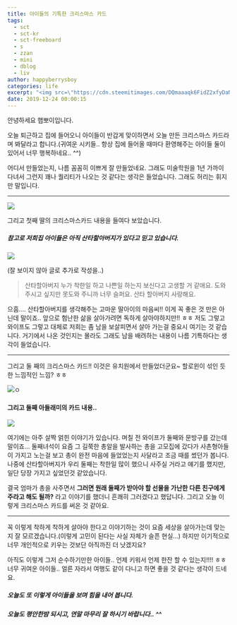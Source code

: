```yaml
---
title: 아이들의 기특한 크리스마스 카드
tags:
  - sct
  - sct-kr
  - sct-freeboard
  - s
  - zzan
  - mini
  - dblog
  - liv
author: happyberrysboy
categories: life
excerpt: "<img src=\"https://cdn.steemitimages.com/DQmaaaqk6FidZ2xfyDaNJ3fUKdyVXJ7EVZ4RN5UDBgMYZzH/image.png\" />\r\n안녕하세요 햅뽀이입니다.  오늘 퇴근하고 집에 들어오니 아이들이 반갑게 맞이하면서 오늘 만든 크리스마스 카드라며 봐달라고 합니다.(귀여운 시키들.. 항상 집에 들어올 때마다 환영해주는 아이들 둘이 있어서 너무 행복하네요.. ^^)  어디서 만들었는지, 나름 꼼꼼히 이쁘게 잘 만들었네요. 그래도 미술학원을 1년 가까이 다녀서 그런지 꽤나 퀄리티가 나오는 것 ....."
date: 2019-12-24 00:00:15
---
```


안녕하세요 햅뽀이입니다.

오늘 퇴근하고 집에 들어오니 아이들이 반갑게 맞이하면서 오늘 만든 크리스마스 카드라며 봐달라고 합니다.(귀여운 시키들.. 항상 집에 들어올 때마다 환영해주는 아이들 둘이 있어서 너무 행복하네요.. ^^)

어디서 만들었는지, 나름 꼼꼼히 이쁘게 잘 만들었네요. 그래도 미술학원을 1년 가까이 다녀서 그런지 꽤나 퀄리티가 나오는 것 같다는 생각은 들었습니다. 그래도 허리는 휘지만 말입니다.

___


![](https://cdn.steemitimages.com/DQmaaaqk6FidZ2xfyDaNJ3fUKdyVXJ7EVZ4RN5UDBgMYZzH/image.png)

그리고 첫째 딸의 크리스마스카드 내용을 들여다 보았습니다.

##### 참고로 저희집 아이들은 아직 산타할아버지가 있다고 믿고 있습니다.

![](https://cdn.steemitimages.com/DQmR3mN3NZdUa7Yaj2D2UZdmbHzDZAW2iFUi1cwZ241zZtW/image.png)

(잘 보이지 않아 글로 추가로 작성을..)

> 산타할아버지 누가 착한일 하고 나쁜일 하는지 보신다고 고생할 거 같애요. 도와주시고 싶지만 못도와 주니까 너무 슬퍼요. 산타 할아버지 사랑해요.

으흠.... 산타할아버지를 생각해주는 고마운 딸아이의 마음씨!! 이게 꼭 좋은 것 만은 아닌데 말이죠.. 앞으로 험난한 삶을 살아가려면 독하게 살아야하지만!! ㅎㅎ 저도 그렇고 와이프도 그렇고 대체로 저희는 좀 남을 보살피면서 살아 가는걸 중요시 여기는 것 같습니다. 거기에서 나온 것인지는 몰라도 그래도 남을 배려하는 내용이 나름 기특하다는 생각이 들었습니다.

___

그리고 둘 째의 크리스마스 카드!! 이것은 유치원에서 만들었더군요~ 할로윈이 섞인 듯한 느낌적인 느낌? ㅎㅎ


![](https://cdn.steemitimages.com/DQmV3syMGboFDiwVzaDmqTTCDZ6e37EhTJSKYxp18DqD8P6/image.png)ㅇ


#### 그리고 둘째 아들래미의 카드 내용..

![](https://cdn.steemitimages.com/DQmRdYbqcUykiLJ2qFLKbX22HkuvF38cXPTELvN6z5kxg8K/image.png)

여기에는 아주 살짝 얽힌 이야기가 있습니다. 며칠 전 와이프가 둘째와 문방구를 갔는데 말이죠... 둘째녀석이 요즘 그 길쭉한 총알을 발사하는 총을 고모집에 갔다가 사촌형아들이 가지고 노는걸 보고 총이 완전 마음에 들었었는지 사달라고 조금 때를 썼던가 봅니다. 나중에 산타할아버지가 우리 둘째는 착한일 많이 했으니 사주실 거라고 얘기를 했지만, 일단 당장 가지고 싶었던것 같았습니다.

결국 엄마가 총을 사주면서 **그러면 원래 둘째가 받아야 할 선물을 가난한 다른 친구에게 주라고 해도 될까?** 라고 이야기를 했더니 흔쾌히 그러겠다고 했답니다. 그리고 오늘 이렇게 크리스마스 카드를 써온 것 같아요.

___

꼭 이렇게 착하게 착하게 살아야 한다고 이야기하는 것이 요즘 세상을 살아가는데 맞는지 잘 모르겠습니다.(이렇게 고민이 된다는 사실 자체가 슬픈 현실…) 하지만 이기적으로 너무 개인적으로 키우는 것보단 아직까진 더 낫겠지요?

아직도 이렇게 그저 순수하기만한 아이들.. 언제 키워서 언제 한잔 할 수 있는지!!!! ㅎㅎ 너무 귀여운 아이들.. 얼른 자라서 여행도 같이 다니고 하면 좋을 것 같다는 생각이 드네요.

##### 오늘도 또 이렇게 아이들을 보며 힘을 내어 봅니다.

##### 오늘도 평안한밤 되시고, 연말 마무리 잘 하시기 바랍니다.. ^^